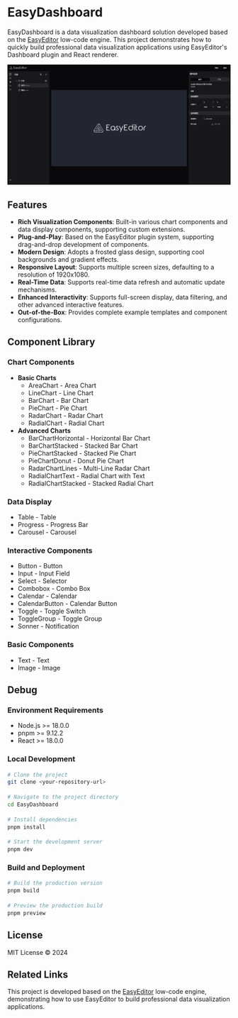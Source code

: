 # EasyDashboard

EasyDashboard is a data visualization dashboard solution developed based on the [EasyEditor](https://github.com/Easy-Editor/EasyEditor) low-code engine. This project demonstrates how to quickly build professional data visualization applications using EasyEditor's Dashboard plugin and React renderer.

<div align="center">
  <img src=".github/assets/page.png" width='1000' />
</div>

## Features

- **Rich Visualization Components**: Built-in various chart components and data display components, supporting custom extensions.
- **Plug-and-Play**: Based on the EasyEditor plugin system, supporting drag-and-drop development of components.
- **Modern Design**: Adopts a frosted glass design, supporting cool backgrounds and gradient effects.
- **Responsive Layout**: Supports multiple screen sizes, defaulting to a resolution of 1920x1080.
- **Real-Time Data**: Supports real-time data refresh and automatic update mechanisms.
- **Enhanced Interactivity**: Supports full-screen display, data filtering, and other advanced interactive features.
- **Out-of-the-Box**: Provides complete example templates and component configurations.

## Component Library

### Chart Components
- **Basic Charts**
  - AreaChart - Area Chart
  - LineChart - Line Chart
  - BarChart - Bar Chart
  - PieChart - Pie Chart
  - RadarChart - Radar Chart
  - RadialChart - Radial Chart
- **Advanced Charts**
  - BarChartHorizontal - Horizontal Bar Chart
  - BarChartStacked - Stacked Bar Chart
  - PieChartStacked - Stacked Pie Chart
  - PieChartDonut - Donut Pie Chart
  - RadarChartLines - Multi-Line Radar Chart
  - RadialChartText - Radial Chart with Text
  - RadialChartStacked - Stacked Radial Chart

### Data Display
- Table - Table
- Progress - Progress Bar
- Carousel - Carousel

### Interactive Components
- Button - Button
- Input - Input Field
- Select - Selector
- Combobox - Combo Box
- Calendar - Calendar
- CalendarButton - Calendar Button
- Toggle - Toggle Switch
- ToggleGroup - Toggle Group
- Sonner - Notification

### Basic Components
- Text - Text
- Image - Image

## Debug

### Environment Requirements

- Node.js >= 18.0.0
- pnpm >= 9.12.2
- React >= 18.0.0

### Local Development

```bash
# Clone the project
git clone <your-repository-url>

# Navigate to the project directory
cd EasyDashboard

# Install dependencies
pnpm install

# Start the development server
pnpm dev
```

### Build and Deployment

```bash
# Build the production version
pnpm build

# Preview the production build
pnpm preview
```

## License

MIT License © 2024

## Related Links

This project is developed based on the [EasyEditor](https://github.com/Easy-Editor/EasyEditor) low-code engine, demonstrating how to use EasyEditor to build professional data visualization applications.
